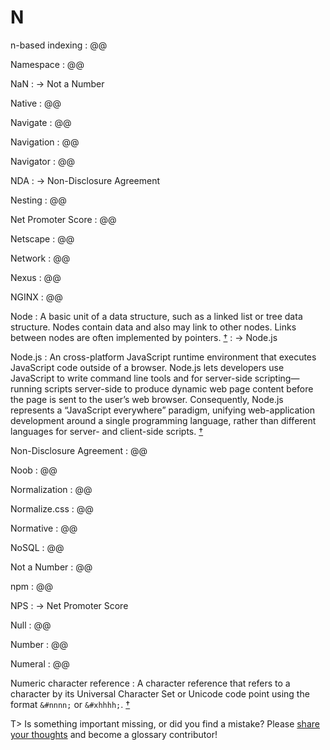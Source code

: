 # N

n-based indexing
: @@

Namespace
: @@

NaN
: → Not a Number

Native
: @@

Navigate
: @@

Navigation
: @@

Navigator
: @@

NDA
: → Non-Disclosure Agreement

Nesting
: @@

Net Promoter Score
: @@

Netscape
: @@

Network
: @@

Nexus
: @@

NGINX
: @@

Node
: A basic unit of a data structure, such as a linked list or tree data structure. Nodes contain data and also may link to other nodes. Links between nodes are often implemented by pointers.&nbsp;[†](#w-node)
: → Node.js

Node.js
: An cross-platform JavaScript runtime environment that executes JavaScript code outside of a browser. Node.js lets developers use JavaScript to write command line tools and for server-side scripting—running scripts server-side to produce dynamic web page content before the page is sent to the user’s web browser. Consequently, Node.js represents a “JavaScript everywhere” paradigm, unifying web-application development around a single programming language, rather than different languages for server- and client-side scripts.&nbsp;[†](#w-nodejs)

Non-Disclosure Agreement
: @@

Noob
: @@

Normalization
: @@

Normalize.css
: @@

Normative
: @@

NoSQL
: @@

Not a Number
: @@

npm
: @@

NPS
: → Net Promoter Score

Null
: @@

Number
: @@

Numeral
: @@

Numeric character reference
: A character reference that refers to a character by its Universal Character Set or Unicode code point using the format `&#nnnn;` or `&#xhhhh;`.&nbsp;[†](#w-character-reference)

T> Is something important missing, or did you find a mistake? Please [share your thoughts](https://github.com/j9t/web-development-glossary/blob/master/manuscript/n.md) and become a glossary&nbsp;contributor!